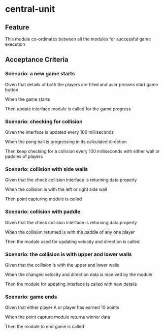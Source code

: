 # central-unit

## Feature

This module co-ordinates between all the modules for successful
game execution

## Acceptance Criteria

### Scenario: a new game starts

  Given that details of both the players are filled
  and user presses start game button

  When the game starts

  Then update interface module is called for the game progress

### Scenario: checking for collision

  Given the interface is updated every 100 milliseconds

  When the pong ball is progressing in its calculated direction

  Then keep checking for a collision every 100 milliseconds with either
  wall or paddles of players

### Scenario: collision with  side walls

  Given that the check collision interface is returning data properly
  
  When the collision is with the left or right side wall

  Then point capturing module is called

### Scenario: collision with paddle

  Given that the check collision interface is returning data properly

  When the collision returned is with the paddle of any one player

  Then the module used for updating velocity and direction is called

### Scenario: the collision is with upper and lower walls

  Given that the collision is with the upper and lower walls

  When the changed velocity and direction data is received by the module

  Then the module for updating interface is called with new details

### Scenario: game ends

  Given that either player A or player has earned 10 points

  When the point capture module returns winner data

  Then the module to end game is called
